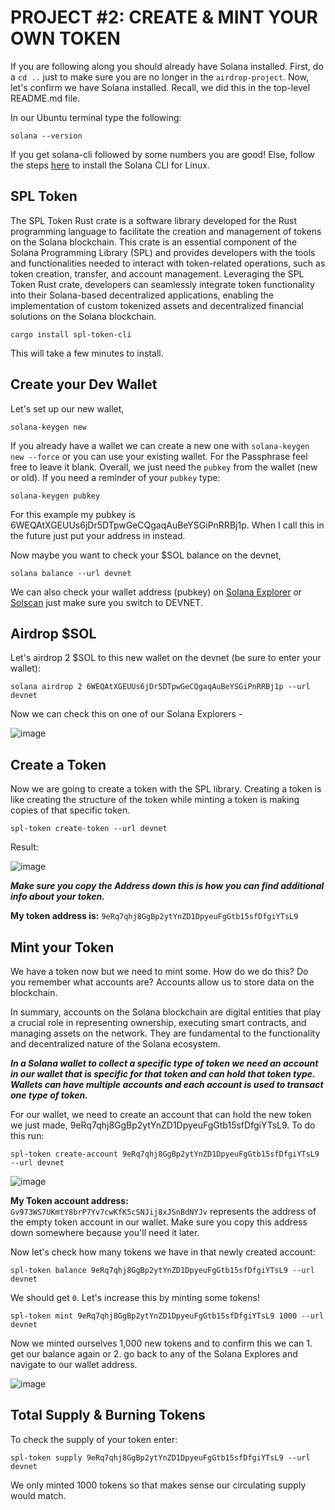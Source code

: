 # PROJECT #2: CREATE & MINT YOUR OWN TOKEN

If you are following along you should already have Solana installed. 
First, do a `cd ..` just to make sure you are no longer in the `airdrop-project`. 
Now, let's confirm we have Solana installed. Recall, we did this in the top-level README.md file.

In our Ubuntu terminal type the following:

```
solana --version
```

If you get solana-cli followed by some numbers you are good! Else, follow the steps [here](https://docs.solana.com/cli/install-solana-cli-tools#use-solanas-install-tool) to install the Solana CLI for Linux. 

## SPL Token 

The SPL Token Rust crate is a software library developed for the Rust programming language to facilitate the creation and management of tokens on the Solana blockchain. This crate is an essential component of the Solana Programming Library (SPL) and provides developers with the tools and functionalities needed to interact with token-related operations, such as token creation, transfer, and account management. Leveraging the SPL Token Rust crate, developers can seamlessly integrate token functionality into their Solana-based decentralized applications, enabling the implementation of custom tokenized assets and decentralized financial solutions on the Solana blockchain.

```
cargo install spl-token-cli
```

This will take a few minutes to install.

## Create your Dev Wallet 

Let's set up our new wallet,

```
solana-keygen new
```

If you already have a wallet we can create a new one with `solana-keygen new --force` or you can use your existing wallet. For the Passphrase feel free to leave it blank. 
Overall, we just need the `pubkey` from the wallet (new or old). If you need a reminder of your `pubkey` type:

```
solana-keygen pubkey
```

For this example my pubkey is 6WEQAtXGEUUs6jDr5DTpwGeCQgaqAuBeYSGiPnRRBj1p. When I call this in the future just put your address in instead. 

Now maybe you want to check your $SOL balance on the devnet,

```
solana balance --url devnet
```

We can also check your wallet address (pubkey) on [Solana Explorer](https://explorer.solana.com/?cluster=devnet) or [Solscan](https://solscan.io/?cluster=devnet) just make sure you switch to DEVNET.

## Airdrop $SOL

Let's airdrop 2 $SOL to this new wallet on the devnet (be sure to enter your wallet):

```
solana airdrop 2 6WEQAtXGEUUs6jDr5DTpwGeCQgaqAuBeYSGiPnRRBj1p --url devnet
```

Now we can check this on one of our Solana Explorers -

![image](https://github.com/jvick1/Intro_to_SOL/assets/32043066/b708fce6-8874-412f-ae60-c120afd74969)

## Create a Token

Now we are going to create a token with the SPL library. Creating a token is like creating the structure of the token while minting a token is making copies of that specific token. 

```
spl-token create-token --url devnet
```

Result:

![image](https://github.com/jvick1/Intro_to_SOL/assets/32043066/e290f80e-1966-4d3f-a55c-b660643399d3)

***Make sure you copy the Address down this is how you can find additional info about your token.***

**My token address is:** `9eRq7qhj8GgBp2ytYnZD1DpyeuFgGtb15sfDfgiYTsL9`

## Mint your Token

We have a token now but we need to mint some. How do we do this? Do you remember what accounts are? Accounts allow us to store data on the blockchain.

In summary, accounts on the Solana blockchain are digital entities that play a crucial role in representing ownership, executing smart contracts, and managing assets on the network. They are fundamental to the functionality and decentralized nature of the Solana ecosystem.

***In a Solana wallet to collect a specific type of token we need an account in our wallet that is specific for that token and can hold that token type. Wallets can have multiple accounts and each account is used to transact one type of token.***   

For our wallet, we need to create an account that can hold the new token we just made, 9eRq7qhj8GgBp2ytYnZD1DpyeuFgGtb15sfDfgiYTsL9. 
To do this run:

```
spl-token create-account 9eRq7qhj8GgBp2ytYnZD1DpyeuFgGtb15sfDfgiYTsL9 --url devnet
```

![image](https://github.com/jvick1/Rust_Intro/assets/32043066/04ac2f80-3327-4c7e-95a9-90ef86ed6797)

**My Token account address:** `Gv973WS7UKmtY8brP7Yv7cwKfK5cSNJij8xJSnBdNYJv` represents the address of the empty token account in our wallet. 
Make sure you copy this address down somewhere because you'll need it later.

Now let's check how many tokens we have in that newly created account:

```
spl-token balance 9eRq7qhj8GgBp2ytYnZD1DpyeuFgGtb15sfDfgiYTsL9 --url devnet
```

We should get `0`. Let's increase this by minting some tokens!

```
spl-token mint 9eRq7qhj8GgBp2ytYnZD1DpyeuFgGtb15sfDfgiYTsL9 1000 --url devnet
```

Now we minted ourselves 1,000 new tokens and to confirm this we can 1. get our balance again or 2. go back to any of the Solana Explores and navigate to our wallet address. 

![image](https://github.com/jvick1/Rust_Intro/assets/32043066/169fbb52-9369-4cab-adcc-f9b34b27be9d)

## Total Supply & Burning Tokens

To check the supply of your token enter:

```
spl-token supply 9eRq7qhj8GgBp2ytYnZD1DpyeuFgGtb15sfDfgiYTsL9 --url devnet
```

We only minted 1000 tokens so that makes sense our circulating supply would match. 

